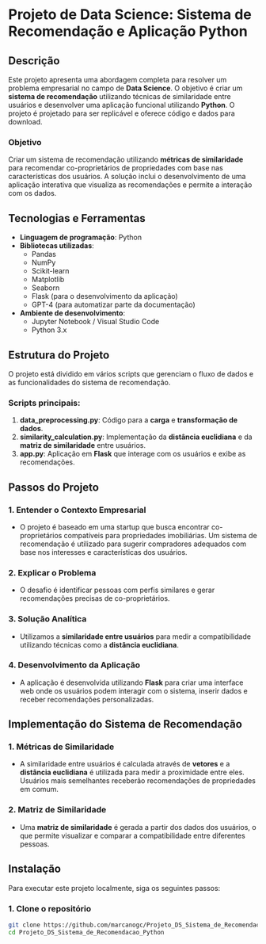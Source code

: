 # Projeto de Data Science: Sistema de Recomendação e Aplicação Python

## Descrição
Este projeto apresenta uma abordagem completa para resolver um problema empresarial no campo de **Data Science**. O objetivo é criar um **sistema de recomendação** utilizando técnicas de similaridade entre usuários e desenvolver uma aplicação funcional utilizando **Python**. O projeto é projetado para ser replicável e oferece código e dados para download.

### Objetivo
Criar um sistema de recomendação utilizando **métricas de similaridade** para recomendar co-proprietários de propriedades com base nas características dos usuários. A solução inclui o desenvolvimento de uma aplicação interativa que visualiza as recomendações e permite a interação com os dados.

## Tecnologias e Ferramentas
- **Linguagem de programação**: Python
- **Bibliotecas utilizadas**:
  - Pandas
  - NumPy
  - Scikit-learn
  - Matplotlib
  - Seaborn
  - Flask (para o desenvolvimento da aplicação)
  - GPT-4 (para automatizar parte da documentação)
- **Ambiente de desenvolvimento**:
  - Jupyter Notebook / Visual Studio Code
  - Python 3.x

## Estrutura do Projeto
O projeto está dividido em vários scripts que gerenciam o fluxo de dados e as funcionalidades do sistema de recomendação.

### Scripts principais:
1. **data_preprocessing.py**: Código para a **carga** e **transformação de dados**.
2. **similarity_calculation.py**: Implementação da **distância euclidiana** e da **matriz de similaridade** entre usuários.
3. **app.py**: Aplicação em **Flask** que interage com os usuários e exibe as recomendações.

## Passos do Projeto

### 1. **Entender o Contexto Empresarial**
- O projeto é baseado em uma startup que busca encontrar co-proprietários compatíveis para propriedades imobiliárias. Um sistema de recomendação é utilizado para sugerir compradores adequados com base nos interesses e características dos usuários.

### 2. **Explicar o Problema**
- O desafio é identificar pessoas com perfis similares e gerar recomendações precisas de co-proprietários.

### 3. **Solução Analítica**
- Utilizamos a **similaridade entre usuários** para medir a compatibilidade utilizando técnicas como a **distância euclidiana**.
  
### 4. **Desenvolvimento da Aplicação**
- A aplicação é desenvolvida utilizando **Flask** para criar uma interface web onde os usuários podem interagir com o sistema, inserir dados e receber recomendações personalizadas.

## Implementação do Sistema de Recomendação
### 1. **Métricas de Similaridade**
- A similaridade entre usuários é calculada através de **vetores** e a **distância euclidiana** é utilizada para medir a proximidade entre eles. Usuários mais semelhantes receberão recomendações de propriedades em comum.

### 2. **Matriz de Similaridade**
- Uma **matriz de similaridade** é gerada a partir dos dados dos usuários, o que permite visualizar e comparar a compatibilidade entre diferentes pessoas.

## Instalação

Para executar este projeto localmente, siga os seguintes passos:

### 1. Clone o repositório
```bash
git clone https://github.com/marcanogc/Projeto_DS_Sistema_de_Recomendacao_Python.git
cd Projeto_DS_Sistema_de_Recomendacao_Python
